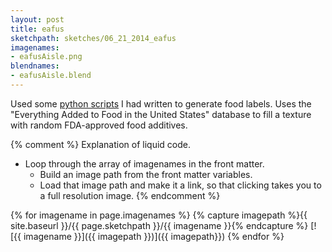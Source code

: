 ```yaml
---
layout: post
title: eafus
sketchpath: sketches/06_21_2014_eafus
imagenames: 
- eafusAisle.png
blendnames: 
- eafusAisle.blend
---
```


Used some [python scripts](https://github.com/mikewesthad/EverythingAddedToFood_Database) I had written to generate food labels. Uses the "Everything Added to Food in the United States" database to fill a texture with random FDA-approved food additives.

{% comment %} 
Explanation of liquid code. 
- Loop through the array of imagenames in the front matter. 
  - Build an image path from the front matter variables. 
  - Load that image path and make it a link, so that clicking takes you to a full resolution image. 
{% endcomment %}

{% for imagename in page.imagenames %}
{% capture imagepath %}{{ site.baseurl }}/{{ page.sketchpath }}/{{ imagename }}{% endcapture %}
[![{{ imagename }}]({{ imagepath }})]({{ imagepath}})
{% endfor %}
